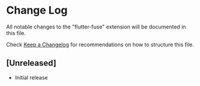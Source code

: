 # Change Log

All notable changes to the "flutter-fuse" extension will be documented in this file.

Check [Keep a Changelog](http://keepachangelog.com/) for recommendations on how to structure this file.

## [Unreleased]

- Initial release